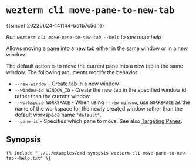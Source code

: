 # `wezterm cli move-pane-to-new-tab`

{{since('20220624-141144-bd1b7c5d')}}

*Run `wezterm cli move-pane-to-new-tab --help` to see more help*

Allows moving a pane into a new tab either in the same window or in a new window.

The default action is to move the current pane into a new tab in the same window.
The following arguments modify the behavior:

* `--new-window` - Create tab in a new window
* `--window-id WINDOW_ID` - Create the new tab in the specified window id rather than the current window.
* `--workspace WORKSPACE` - When using `--new-window`, use `WORKSPACE` as the name of the workspace for the newly created window rather than the default workspace name `"default"`.
* `--pane-id` - Specifies which pane to move. See also [Targeting Panes](index.md#targeting-panes).

## Synopsis

```console
{% include "../../examples/cmd-synopsis-wezterm-cli-move-pane-to-new-tab--help.txt" %}
```
